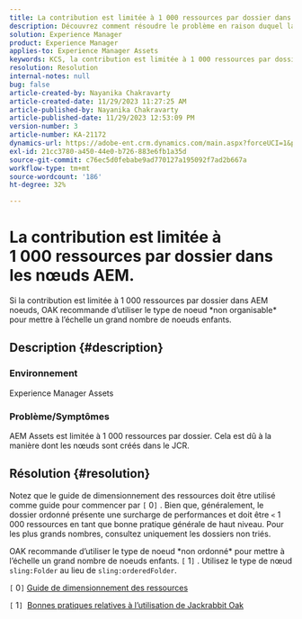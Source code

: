 ```yaml
---
title: La contribution est limitée à 1 000 ressources par dossier dans les nœuds AEM.
description: Découvrez comment résoudre le problème en raison duquel la contribution est limitée à 1 000 ressources par dossier dans AEM noeuds.
solution: Experience Manager
product: Experience Manager
applies-to: Experience Manager Assets
keywords: KCS, la contribution est limitée à 1 000 ressources par dossier dans les noeuds AEM
resolution: Resolution
internal-notes: null
bug: false
article-created-by: Nayanika Chakravarty
article-created-date: 11/29/2023 11:27:25 AM
article-published-by: Nayanika Chakravarty
article-published-date: 11/29/2023 12:53:09 PM
version-number: 3
article-number: KA-21172
dynamics-url: https://adobe-ent.crm.dynamics.com/main.aspx?forceUCI=1&pagetype=entityrecord&etn=knowledgearticle&id=596a573e-aa8e-ee11-8179-6045bd006239
exl-id: 21cc3780-a450-44e0-b726-883e6fb1a35d
source-git-commit: c76ec5d0febabe9ad770127a195092f7ad2b667a
workflow-type: tm+mt
source-wordcount: '186'
ht-degree: 32%

---
```


# La contribution est limitée à 1 000 ressources par dossier dans les nœuds AEM.


Si la contribution est limitée à 1 000 ressources par dossier dans AEM noeuds, OAK recommande d’utiliser le type de noeud \*non organisable\* pour mettre à l’échelle un grand nombre de noeuds enfants.

## Description {#description}


### <b>Environnement</b>

Experience Manager Assets



### <b>Problème/Symptômes</b>

AEM Assets est limitée à 1 000 ressources par dossier. Cela est dû à la manière dont les nœuds sont créés dans le JCR.


## Résolution {#resolution}


Notez que le guide de dimensionnement des ressources doit être utilisé comme guide pour commencer par `[` 0`]` . Bien que, généralement, le dossier ordonné présente une surcharge de performances et doit être `<`  1 000 ressources en tant que bonne pratique générale de haut niveau. Pour les plus grands nombres, consultez uniquement les dossiers non triés.

OAK recommande d’utiliser le type de noeud \*non ordonné\* pour mettre à l’échelle un grand nombre de noeuds enfants. `[` 1`]` . Utilisez le type de nœud `sling:Folder` au lieu de `sling:orderedFolder`.

`[` 0`]`  [Guide de dimensionnement des ressources](https://experienceleague.adobe.com/docs/experience-manager-65/assets/administer/assets-sizing-guide.html?lang=fr)

`[` 1`]`  [Bonnes pratiques relatives à l’utilisation de Jackrabbit Oak](https://jackrabbit.apache.org/oak/docs/dos_and_donts.html)
